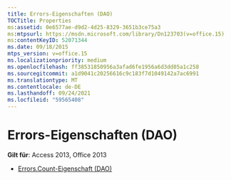 ```yaml
---
title: Errors-Eigenschaften (DAO)
TOCTitle: Properties
ms:assetid: 0e6577ae-d9d2-4d25-8329-3651b3ce75a3
ms:mtpsurl: https://msdn.microsoft.com/library/Dn123703(v=office.15)
ms:contentKeyID: 52071344
ms.date: 09/18/2015
mtps_version: v=office.15
ms.localizationpriority: medium
ms.openlocfilehash: ff38531850956a3afad6fe1956a6d3dd05a1c258
ms.sourcegitcommit: a1d9041c20256616c9c183f7d1049142a7ac6991
ms.translationtype: MT
ms.contentlocale: de-DE
ms.lasthandoff: 09/24/2021
ms.locfileid: "59565408"
---
```

# <a name="errors-properties-dao"></a>Errors-Eigenschaften (DAO)

**Gilt für**: Access 2013, Office 2013

- [Errors.Count-Eigenschaft (DAO)](errors-count-property-dao.md)

